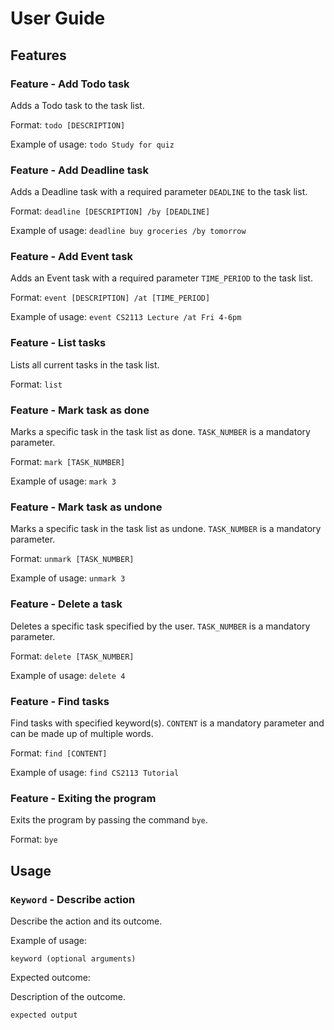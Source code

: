 # User Guide

## Features 

### Feature - Add Todo task

Adds a Todo task to the task list.

Format: `todo [DESCRIPTION]`

Example of usage: `todo Study for quiz`
### Feature - Add Deadline task

Adds a Deadline task with a required parameter `DEADLINE` to the task list.

Format: `deadline [DESCRIPTION] /by [DEADLINE]`

Example of usage: `deadline buy groceries /by tomorrow`

### Feature - Add Event task

Adds an Event task with a required parameter `TIME_PERIOD` to the task list.

Format: `event [DESCRIPTION] /at [TIME_PERIOD]`

Example of usage: `event CS2113 Lecture /at Fri 4-6pm`

### Feature - List tasks

Lists all current tasks in the task list.

Format: `list`

### Feature - Mark task as done

Marks a specific task in the task list as done. `TASK_NUMBER` is a mandatory parameter.

Format: `mark [TASK_NUMBER]`

Example of usage: `mark 3`

### Feature - Mark task as undone

Marks a specific task in the task list as undone. `TASK_NUMBER` is a mandatory parameter.

Format: `unmark [TASK_NUMBER]`

Example of usage: `unmark 3`

### Feature - Delete a task

Deletes a specific task specified by the user. `TASK_NUMBER` is a mandatory parameter.

Format: `delete [TASK_NUMBER]`

Example of usage: `delete 4`

### Feature - Find tasks

Find tasks with specified keyword(s). `CONTENT` is a mandatory parameter and can be made up of multiple words.

Format: `find [CONTENT]`

Example of usage: `find CS2113 Tutorial`

### Feature - Exiting the program

Exits the program by passing the command `bye`.

Format: `bye`


## Usage

### `Keyword` - Describe action

Describe the action and its outcome.

Example of usage: 

`keyword (optional arguments)`

Expected outcome:

Description of the outcome.

```
expected output
```
